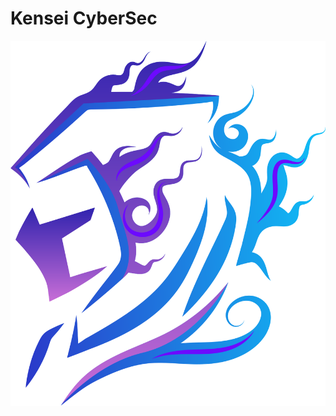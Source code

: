 # Kensei CyberSec

![HelloWorld Ninja Logo](https://github.com/HelloWorld-Ninja/.github/blob/main/profile/IconOnly_Transparent_NoBuffer%20(1).png)
